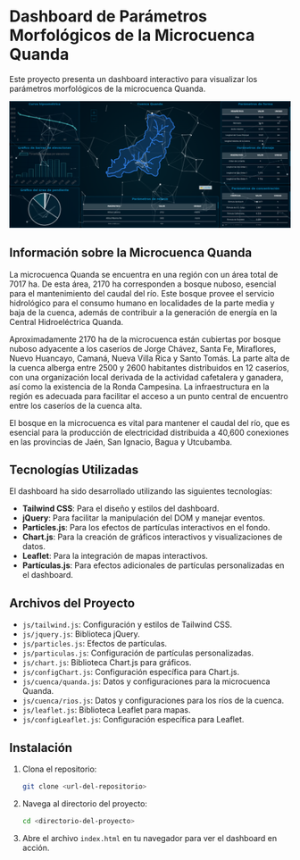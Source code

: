 # Dashboard de Parámetros Morfológicos de la Microcuenca Quanda

Este proyecto presenta un dashboard interactivo para visualizar los parámetros morfológicos de la microcuenca Quanda. 

![Dashboard](images/screenshot.png)

## Información sobre la Microcuenca Quanda

La microcuenca Quanda se encuentra en una región con un área total de 7017 ha. De esta área, 2170 ha corresponden a bosque nuboso, esencial para el mantenimiento del caudal del río. Este bosque provee el servicio hidrológico para el consumo humano en localidades de la parte media y baja de la cuenca, además de contribuir a la generación de energía en la Central Hidroeléctrica Quanda.

Aproximadamente 2170 ha de la microcuenca están cubiertas por bosque nuboso adyacente a los caseríos de Jorge Chávez, Santa Fe, Miraflores, Nuevo Huancayo, Camaná, Nueva Villa Rica y Santo Tomás. La parte alta de la cuenca alberga entre 2500 y 2600 habitantes distribuidos en 12 caseríos, con una organización local derivada de la actividad cafetalera y ganadera, así como la existencia de la Ronda Campesina. La infraestructura en la región es adecuada para facilitar el acceso a un punto central de encuentro entre los caseríos de la cuenca alta.

El bosque en la microcuenca es vital para mantener el caudal del río, que es esencial para la producción de electricidad distribuida a 40,600 conexiones en las provincias de Jaén, San Ignacio, Bagua y Utcubamba.

## Tecnologías Utilizadas

El dashboard ha sido desarrollado utilizando las siguientes tecnologías:

- **Tailwind CSS**: Para el diseño y estilos del dashboard.
- **jQuery**: Para facilitar la manipulación del DOM y manejar eventos.
- **Particles.js**: Para los efectos de partículas interactivos en el fondo.
- **Chart.js**: Para la creación de gráficos interactivos y visualizaciones de datos.
- **Leaflet**: Para la integración de mapas interactivos.
- **Partículas.js**: Para efectos adicionales de partículas personalizadas en el dashboard.

## Archivos del Proyecto

- `js/tailwind.js`: Configuración y estilos de Tailwind CSS.
- `js/jquery.js`: Biblioteca jQuery.
- `js/particles.js`: Efectos de partículas.
- `js/particulas.js`: Configuración de partículas personalizadas.
- `js/chart.js`: Biblioteca Chart.js para gráficos.
- `js/configChart.js`: Configuración específica para Chart.js.
- `js/cuenca/quanda.js`: Datos y configuraciones para la microcuenca Quanda.
- `js/cuenca/rios.js`: Datos y configuraciones para los ríos de la cuenca.
- `js/leaflet.js`: Biblioteca Leaflet para mapas.
- `js/configLeaflet.js`: Configuración específica para Leaflet.

## Instalación

1. Clona el repositorio:
    ```bash
    git clone <url-del-repositorio>
    ```
2. Navega al directorio del proyecto:
    ```bash
    cd <directorio-del-proyecto>
    ```
3. Abre el archivo `index.html` en tu navegador para ver el dashboard en acción.


